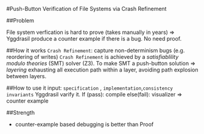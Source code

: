 #Push-Button Verification of File Systems via Crash Refinement

##Problem

File system verfication is hard to prove (takes manually in years)
=> Yggdrasil produce a counter example if there is a bug. No need proof.

##How it works
`Crash Refinement`: capture non-determinism bugs (e.g. reordering of writes)
`Crash Refinement` is achieved by a *satisfiablility modulo theories* (SMT) solver (Z3).
To make SMT a push-button solution => *layering*
exhausting all execution path within a layer, avoiding path explosion between layers.

##How to use it
input: `specification` , `implementation`,`consistency invariants`
Yggdrasil varify it.
If (pass): compile
else(fail): visualizer => counter example

##Strength
* counter-example based debugging is better than Proof
